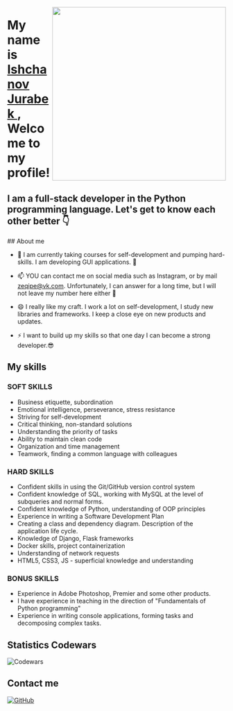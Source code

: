 <img align='right' src="https://pa1.narvii.com/6900/37d4565180595f86c15cef64b9218feb72761057r1-540-304_hq.gif" width='400'></p>

<h1 align="left";
  font-size=18px>
  My name is <a href="https://github.com/ZeQipe"> Ishchanov Jurabek </a>, <br/>Welcome to my profile!
</h1>
<h2 aligh="left";
  font-size=7px>
  I am a full-stack developer in the Python programming language. Let's get to know each other better 👇
</h2>
## About me

- 🔭 I am currently taking courses for self-development and pumping hard-skills. I am developing GUI applications. 🧐

- 📫 YOU can contact me on social media such as Instagram, or by mail zeqipe@vk.com. Unfortunately, I can answer for a long time, but I will not leave my number here either 👀

- 😄 I really like my craft. I work a lot on self-development, I study new libraries and frameworks. I keep a close eye on new products and updates.

- ⚡ I want to build up my skills so that one day I can become a strong developer.😎


## My skills
### SOFT SKILLS
- Business etiquette, subordination
- Emotional intelligence, perseverance, stress resistance
- Striving for self-development
- Critical thinking, non-standard solutions
- Understanding the priority of tasks
- Ability to maintain clean code
- Organization and time management
- Teamwork, finding a common language with colleagues

### HARD SKILLS
- Confident skills in using the Git/GitHub version control system
- Confident knowledge of SQL, working with MySQL at the level of subqueries and normal forms.
- Confident knowledge of Python, understanding of OOP principles
- Experience in writing a Software Development Plan
- Creating a class and dependency diagram. Description of the application life cycle.
- Knowledge of Django, Flask frameworks
- Docker skills, project containerization
- Understanding of network requests
- HTML5, CSS3, JS - superficial knowledge and understanding

### BONUS SKILLS
- Experience in Adobe Photoshop, Premier and some other products.
- I have experience in teaching in the direction of "Fundamentals of Python programming"
- Experience in writing console applications, forming tasks and decomposing complex tasks.
<!-- ## Statistics GitHub
![Github Stats](https://github-readme-stats.vercel.app/api?username=zeqipe&count_private=true&show_icons=true_font=Moulpali) -->
## Statistics Codewars
![Codewars](https://github.r2v.ch/codewars?user=ZeQipe&theme=gradient&stroke=%23BB432C&font=Moulpali)
<!-- ## Statistics litcode
![LeetCode Stats](https://leetcard.jacoblin.cool/ZeQipe?theme=dark&font=Moulpali) -->
## Contact me
[![GitHub](https://img.shields.io/badge/GitHub-100000?style=for-the-badge&logo=github&logoColor=white)]([ссылка_на_ваш_профиль](https://github.com/ZeQipe?tab=overview&from=2023-10-01&to=2023-10-31))
